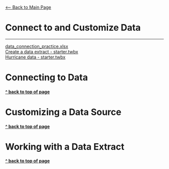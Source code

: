 [<-- Back to Main Page](README.md)<a name="top"></a>
# Connect to and Customize Data
<hr>

<a id="raw-url" href="https://raw.githubusercontent.com/miscellaneaus/vis-fundamentals/main/assets/1/data_connection_practice.xlsx">data_connection_practice.xlsx</a><br>
<a id="raw-url" href="https://raw.githubusercontent.com/miscellaneaus/vis-fundamentals/main/assets/1/Create a data extract - starter.twbx">Create a data extract - starter.twbx</a><br>
<a id="raw-url" href="https://raw.githubusercontent.com/miscellaneaus/vis-fundamentals/main/assets/1/Hurricane data - starter.twbx">Hurricane data - starter.twbx</a><br>

# Connecting to Data<a name="1"></a>

#### [^ back to top of page](#top)
# Customizing a Data Source<a name="2"></a>

#### [^ back to top of page](#top)
# Working with a Data Extract<a name="3"></a>
















#### [^ back to top of page](#top)
